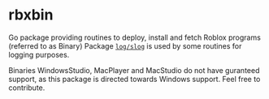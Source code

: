# rbxbin

Go package providing routines to deploy, install and fetch Roblox programs (referred to as Binary)
Package [`log/slog`](https://pkg.go.dev/log/slog) is used by some routines for logging purposes.

Binaries WindowsStudio, MacPlayer and MacStudio do not have guranteed support, as this package
is directed towards Windows support. Feel free to contribute.
